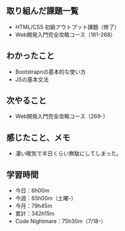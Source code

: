 ## 取り組んだ課題一覧
- HTML/CSS 初級アウトプット課題（修了）
- Web開発入門完全攻略コース（181-268）
## わかったこと
- Bootstrapnの基本的な使い方
- JSの基本文法
## 次やること
- Web開発入門完全攻略コース（269-）
## 感じたこと、メモ
- 凄い眠気で半日くらい無駄にしてしまった。
## 学習時間
- 今日：6h00m
- 今週：65h00m（土曜-）
- 今月：79h45m
- 累計：342h15m
- Code Nightmare：75h30m（7/18-）